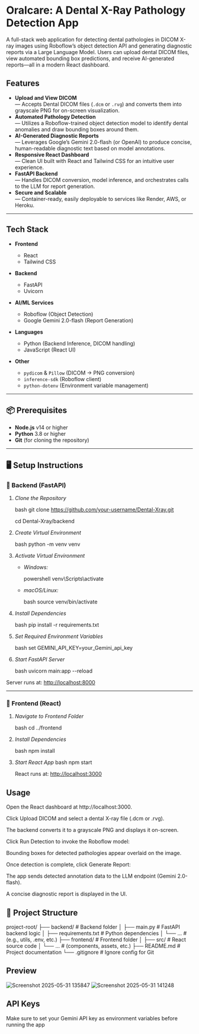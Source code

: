# Oralcare: A Dental X-Ray Pathology Detection App

A full-stack web application for detecting dental pathologies in DICOM X-ray images using Roboflow’s object detection API and generating diagnostic reports via a Large Language Model. Users can upload dental DICOM files, view automated bounding box predictions, and receive AI-generated reports—all in a modern React dashboard.



## Features

- **Upload and View DICOM**  
  — Accepts Dental DICOM files (`.dcm` or `.rvg`) and converts them into grayscale PNG for on-screen visualization.  
- **Automated Pathology Detection**  
  — Utilizes a Roboflow-trained object detection model to identify dental anomalies and draw bounding boxes around them.  
- **AI-Generated Diagnostic Reports**  
  — Leverages Google’s Gemini 2.0-flash (or OpenAI) to produce concise, human-readable diagnostic text based on model annotations.  
- **Responsive React Dashboard**  
  — Clean UI built with React and Tailwind CSS for an intuitive user experience.  
- **FastAPI Backend**  
  — Handles DICOM conversion, model inference, and orchestrates calls to the LLM for report generation.  
- **Secure and Scalable**  
  — Container-ready, easily deployable to services like Render, AWS, or Heroku.

---

## Tech Stack

- **Frontend**  
  - React  
  - Tailwind CSS  

- **Backend**  
  - FastAPI  
  - Uvicorn  

- **AI/ML Services**  
  - Roboflow (Object Detection)  
  - Google Gemini 2.0-flash (Report Generation)  

- **Languages**  
  - Python (Backend Inference, DICOM handling)  
  - JavaScript (React UI)  

- **Other**  
  - `pydicom` & `Pillow` (DICOM → PNG conversion)  
  - `inference-sdk` (Roboflow client)  
  - `python-dotenv` (Environment variable management)  

---

## 📦 Prerequisites

- **Node.js** v14 or higher  
- **Python** 3.8 or higher  
- **Git** (for cloning the repository)  

---
## 🖥 Setup Instructions

### 🔧 Backend (FastAPI)

1. *Clone the Repository*

   bash
   git clone https://github.com/your-username/Dental-Xray.git
   
   cd Dental-Xray/backend
   

3. *Create Virtual Environment*

   bash
   python -m venv venv
   

4. *Activate Virtual Environment*

   * *Windows:*
     
     powershell
     venv\Scripts\activate
   * *macOS/Linux:*
     
     bash
     source venv/bin/activate
     

5. *Install Dependencies*

   bash
   pip install -r requirements.txt
   

6. *Set Required Environment Variables*

   bash
   set GEMINI_API_KEY=your_Gemini_api_key
   

7. *Start FastAPI Server*

   bash
   uvicorn main:app --reload

  Server runs at: [http://localhost:8000](http://localhost:8000)

---

### 🎨 Frontend (React)

1. *Navigate to Frontend Folder*

   bash
   cd ../frontend
   

2. *Install Dependencies*

   bash
   npm install
   

3. *Start React App*
    bash
   npm start
   

   React runs at: [http://localhost:3000](http://localhost:3000)

## Usage
Open the React dashboard at http://localhost:3000.

Click Upload DICOM and select a dental X-ray file (.dcm or .rvg).

The backend converts it to a grayscale PNG and displays it on-screen.

Click Run Detection to invoke the Roboflow model:

Bounding boxes for detected pathologies appear overlaid on the image.

Once detection is complete, click Generate Report:

The app sends detected annotation data to the LLM endpoint (Gemini 2.0-flash).

A concise diagnostic report is displayed in the UI.

## 📁 Project Structure

project-root/
├── backend/ # Backend folder
│ ├── main.py # FastAPI backend logic
│ ├── requirements.txt # Python dependencies
│ └── ... # (e.g., utils, .env, etc.)
├── frontend/ # Frontend folder
│ ├── src/ # React source code
│ └── ... # (components, assets, etc.)
├── README.md # Project documentation
└── .gitignore # Ignore config for Git

## Preview
![Screenshot 2025-05-31 135847](https://github.com/user-attachments/assets/5b3e4cca-55ec-4ce4-b379-5db89ce2c907)
![Screenshot 2025-05-31 141248](https://github.com/user-attachments/assets/067901a9-6bcc-4129-961e-5f1aa5023dcf)

## API Keys
Make sure to set your Gemini API key as environment variables before running the app
